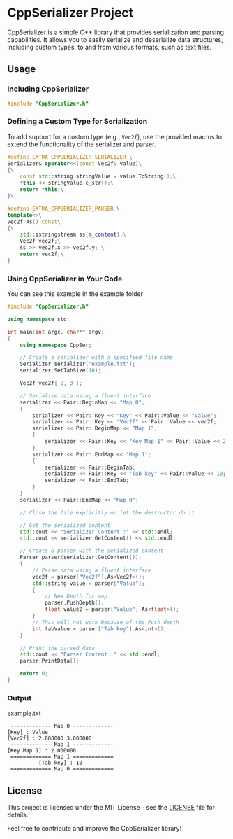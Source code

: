 # CppSerializer Project

CppSerializer is a simple C++ library that provides serialization and parsing capabilities. It allows you to easily serialize and deserialize data structures, including custom types, to and from various formats, such as text files.

## Usage

### Including CppSerializer

```cpp
#include "CppSerializer.h"
```

### Defining a Custom Type for Serialization

To add support for a custom type (e.g., `Vec2f`), use the provided macros to extend the functionality of the serializer and parser.

```cpp
#define EXTRA_CPPSERIALIZER_SERIALIZER \
Serializer& operator<<(const Vec2f& value)\
{\
    const std::string stringValue = value.ToString();\
    *this << stringValue.c_str();\
    return *this;\
}\

#define EXTRA_CPPSERIALIZER_PARSER \
template<>\
Vec2f As() const\
{\
    std::istringstream ss(m_content);\
    Vec2f vec2f;\
    ss >> vec2f.x >> vec2f.y; \
    return vec2f;\
}
```

### Using CppSerializer in Your Code
You can see this example in the example folder

```cpp
#include "CppSerializer.h"

using namespace std;

int main(int argc, char** argv)
{
    using namespace CppSer;

    // Create a serializer with a specified file name
    Serializer serializer("example.txt");
    serializer.SetTabSize(10);

    Vec2f vec2f{ 2, 3 };

    // Serialize data using a fluent interface
    serializer << Pair::BeginMap << "Map 0";
    {
        serializer << Pair::Key << "Key" << Pair::Value << "Value";
        serializer << Pair::Key << "Vec2f" << Pair::Value << vec2f;
        serializer << Pair::BeginMap << "Map 1";
        {
            serializer << Pair::Key << "Key Map 1" << Pair::Value << 2.f;
        }
        serializer << Pair::EndMap << "Map 1";
        {
            serializer << Pair::BeginTab;
            serializer << Pair::Key << "Tab key" << Pair::Value << 10;
            serializer << Pair::EndTab;
        }
    }
    serializer << Pair::EndMap << "Map 0";

    // Close the file explicitly or let the destructor do it

    // Get the serialized content
    std::cout << "Serializer Content :" << std::endl;
    std::cout << serializer.GetContent() << std::endl;

    // Create a parser with the serialized content
    Parser parser(serializer.GetContent());
    {
        // Parse data using a fluent interface
        vec2f = parser["Vec2f"].As<Vec2f>();
        std::string value = parser["Value"];
        {
            // New Depth for map
            parser.PushDepth();
            float value2 = parser["Value"].As<float>();
        }
        // This will not work because of the Push depth
        int tabValue = parser["Tab key"].As<int>();
    }

    // Print the parsed data
    std::cout << "Parser Content :" << std::endl;
    parser.PrintData();

    return 0;
}
```


### Output
example.txt
```
 ------------- Map 0 ------------- 
[Key] : Value
[Vec2f] : 2.000000 3.000000
 ------------- Map 1 ------------- 
[Key Map 1] : 2.000000
 ============= Map 1 ============= 
          [Tab key] : 10
 ============= Map 0 ============= 

```

## License

This project is licensed under the MIT License - see the [LICENSE](LICENSE,txt) file for details.

Feel free to contribute and improve the CppSerializer library!
